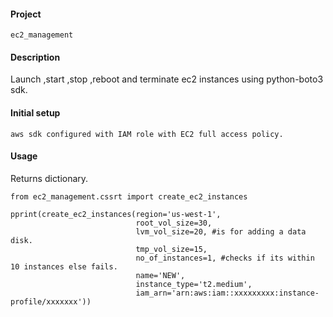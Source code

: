 #### Project

`ec2_management`

#### Description

Launch ,start ,stop ,reboot and terminate ec2 instances using python-boto3 sdk.

#### Initial setup

`
aws sdk configured with IAM role with EC2 full access policy.
`

#### Usage

Returns dictionary.

```
from ec2_management.cssrt import create_ec2_instances

pprint(create_ec2_instances(region='us-west-1',
                            root_vol_size=30,
                            lvm_vol_size=20, #is for adding a data disk.
                            tmp_vol_size=15,
                            no_of_instances=1, #checks if its within 10 instances else fails.
                            name='NEW',
                            instance_type='t2.medium',
                            iam_arn='arn:aws:iam::xxxxxxxxx:instance-profile/xxxxxxx'))

```




